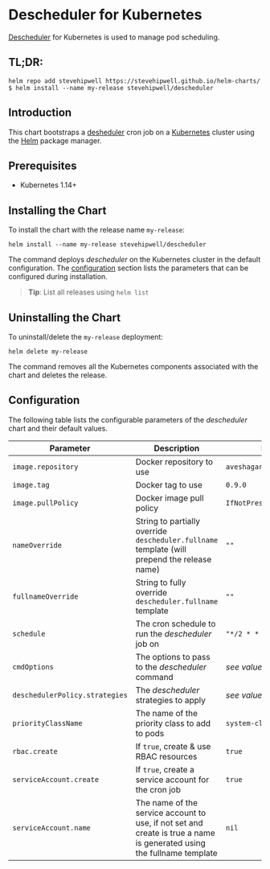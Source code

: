 # Descheduler for Kubernetes

[Descheduler](https://github.com/kubernetes-sigs/descheduler/) for Kubernetes is used to manage pod scheduling.

## TL;DR:

```shell
helm repo add stevehipwell https://stevehipwell.github.io/helm-charts/
$ helm install --name my-release stevehipwell/descheduler
```

## Introduction

This chart bootstraps a [desheduler](https://github.com/kubernetes-sigs/descheduler/) cron job on a [Kubernetes](http://kubernetes.io) cluster using the [Helm](https://helm.sh) package manager.

## Prerequisites

- Kubernetes 1.14+

## Installing the Chart

To install the chart with the release name `my-release`:

```shell
helm install --name my-release stevehipwell/descheduler
```

The command deploys _descheduler_ on the Kubernetes cluster in the default configuration. The [configuration](#configuration) section lists the parameters that can be configured during installation.

> **Tip**: List all releases using `helm list`

## Uninstalling the Chart

To uninstall/delete the `my-release` deployment:

```shell
helm delete my-release
```

The command removes all the Kubernetes components associated with the chart and deletes the release.

## Configuration

The following table lists the configurable parameters of the _descheduler_ chart and their default values.

| Parameter                      | Description                                                                                                           | Default                    |
| ------------------------------ | --------------------------------------------------------------------------------------------------------------------- | -------------------------- |
| `image.repository`             | Docker repository to use                                                                                              | `aveshagarwal/descheduler` |
| `image.tag`                    | Docker tag to use                                                                                                     | `0.9.0`                    |
| `image.pullPolicy`             | Docker image pull policy                                                                                              | `IfNotPresent`             |
| `nameOverride`                 | String to partially override `descheduler.fullname` template (will prepend the release name)                          | `""`                       |
| `fullnameOverride`             | String to fully override `descheduler.fullname` template                                                              | `""`                       |
| `schedule`                     | The cron schedule to run the _descheduler_ job on                                                                     | `"*/2 * * * *"`            |
| `cmdOptions`                   | The options to pass to the _descheduler_ command                                                                      | _see values.yaml_          |
| `deschedulerPolicy.strategies` | The _descheduler_ strategies to apply                                                                                 | _see values.yaml_          |
| `priorityClassName`            | The name of the priority class to add to pods                                                                         | `system-cluster-critical`  |
| `rbac.create`                  | If `true`, create & use RBAC resources                                                                                | `true`                     |
| `serviceAccount.create`        | If `true`, create a service account for the cron job                                                                  | `true`                     |
| `serviceAccount.name`          | The name of the service account to use, if not set and create is true a name is generated using the fullname template | `nil`                      |

